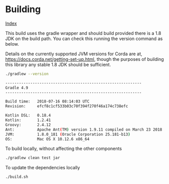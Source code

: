 # Building 
[Index](Index.md)

This build uses the gradle wrapper and should build provided there is a 
1.8 JDK on the build path. You can check this running the version command as 
below. 

Details on the currently supported JVM versions for Corda are at, 
https://docs.corda.net/getting-set-up.html, though the purposes of building this 
library any stable 1.8 JDK should be sufficient.

```bash
./gradlew --version 

------------------------------------------------------------
Gradle 4.9
------------------------------------------------------------

Build time:   2018-07-16 08:14:03 UTC
Revision:     efcf8c1cf533b03c70f394f270f46a174c738efc

Kotlin DSL:   0.18.4
Kotlin:       1.2.41
Groovy:       2.4.12
Ant:          Apache Ant(TM) version 1.9.11 compiled on March 23 2018
JVM:          1.8.0_181 (Oracle Corporation 25.181-b13)
OS:           Mac OS X 10.12.6 x86_64
```

To build locally, without affecting the other components

```bash
./gradlew clean test jar
```

To update the dependencies locally 

```bash
./build.sh 
```

